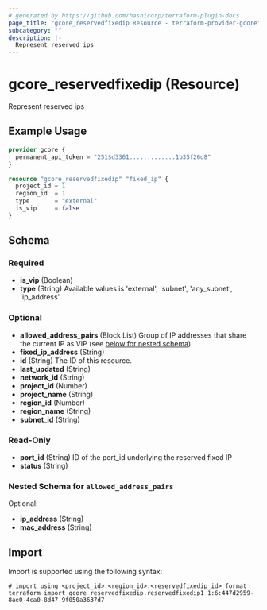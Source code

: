 ```yaml
---
# generated by https://github.com/hashicorp/terraform-plugin-docs
page_title: "gcore_reservedfixedip Resource - terraform-provider-gcore"
subcategory: ""
description: |-
  Represent reserved ips
---
```


# gcore_reservedfixedip (Resource)

Represent reserved ips

## Example Usage

```terraform
provider gcore {
  permanent_api_token = "251$d3361.............1b35f26d8"
}

resource "gcore_reservedfixedip" "fixed_ip" {
  project_id = 1
  region_id  = 1
  type       = "external"
  is_vip     = false
}
```

<!-- schema generated by tfplugindocs -->
## Schema

### Required

- **is_vip** (Boolean)
- **type** (String) Available values is 'external', 'subnet', 'any_subnet', 'ip_address'

### Optional

- **allowed_address_pairs** (Block List) Group of IP addresses that share the current IP as VIP (see [below for nested schema](#nestedblock--allowed_address_pairs))
- **fixed_ip_address** (String)
- **id** (String) The ID of this resource.
- **last_updated** (String)
- **network_id** (String)
- **project_id** (Number)
- **project_name** (String)
- **region_id** (Number)
- **region_name** (String)
- **subnet_id** (String)

### Read-Only

- **port_id** (String) ID of the port_id underlying the reserved fixed IP
- **status** (String)

<a id="nestedblock--allowed_address_pairs"></a>
### Nested Schema for `allowed_address_pairs`

Optional:

- **ip_address** (String)
- **mac_address** (String)

## Import

Import is supported using the following syntax:

```shell
# import using <project_id>:<region_id>:<reservedfixedip_id> format
terraform import gcore_reservedfixedip.reservedfixedip1 1:6:447d2959-8ae0-4ca0-8d47-9f050a3637d7
```
